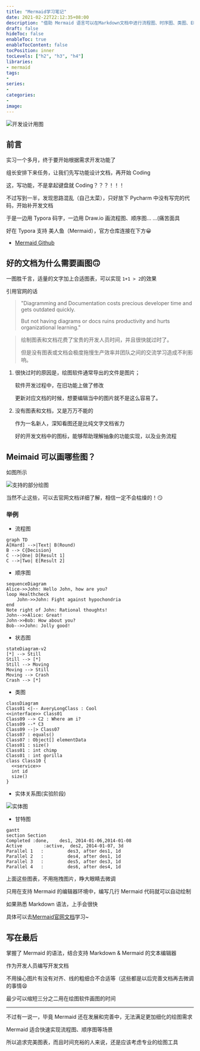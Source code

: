 ```yaml
---
title: "Mermaid学习笔记"
date: 2021-02-22T22:12:35+08:00
description: "借助 Mermaid 语言可以在Markdown文档中进行流程图、时序图、类图、ER图的绘制，辅助快速撰写开发文档、理清程序开发流程，同时有助于同行交流，提升开发效率"
draft: false
hideToc: false
enableToc: true
enableTocContent: false
tocPosition: inner
tocLevels: ["h2", "h3", "h4"]
libraries:
- mermaid
tags:
-
series:
-
categories:
-
image:
---
```


![开发设计用图](https://ftp.bmp.ovh/imgs/2021/02/e0c93b19bffe2efd.png)

## 前言

实习一个多月，终于要开始根据需求开发功能了

组长安排下来任务，让我们先写功能设计文档，再开始 Coding

这，写功能，不是拿起键盘就 Coding？？？！！！

不过写到一半，发现思路混乱（自己太菜），只好放下 Pycharm 中没有写完的代码，开始补开发文档

于是一边用 Typora 码字，一边用 Draw.io 画流程图、顺序图... ...(痛苦面具

好在 Typora 支持 美人鱼（Mermaid），官方仓库连接在下方😀

- [Mermaid Github](https://github.com/mermaid-js/mermaid)



## 好的文档为什么需要画图🙃

一图胜千言，适量的文字加上合适图表，可以实现 `1+1 > 2`的效果

引用官网的话

> "Diagramming and Documentation costs precious developer time and gets outdated quickly. 
>
> But not having diagrams or docs ruins productivity and hurts organizational learning."

> 绘制图表和文档花费了宝贵的开发人员时间，并且很快就过时了。 
>
> 但是没有图表或文档会极度拖慢生产效率并团队之间的交流学习造成不利影响。

1. 很快过时的原因是，绘图软件通常导出的文件是图片；

   软件开发过程中，在旧功能上做了修改

   更新对应文档的时候，想要编辑当中的图片就不是这么容易了。

2. 没有图表和文档，又是万万不能的

   作为一名新人，深知看图还是比纯文字文档省力

   好的开发文档中的图标，能够帮助理解抽象的功能实现，以及业务流程

   

## Meimaid 可以画哪些图？

如图所示

![支持的部分绘图](https://ftp.bmp.ovh/imgs/2021/02/7597cdb74032b146.png)

当然不止这些，可以去官网文档详细了解，相信一定不会枯燥的！😏

### 举例

- 流程图

```mermaid
graph TD
A[Hard] -->|Text| B(Round)
B --> C{Decision}
C -->|One| D[Result 1]
C -->|Two| E[Result 2]
```

- 顺序图

```mermaid
sequenceDiagram
Alice->>John: Hello John, how are you?
loop Healthcheck
    John->>John: Fight against hypochondria
end
Note right of John: Rational thoughts!
John-->>Alice: Great!
John->>Bob: How about you?
Bob-->>John: Jolly good!
```

- 状态图

```mermaid
stateDiagram-v2
[*] --> Still
Still --> [*]
Still --> Moving
Moving --> Still
Moving --> Crash
Crash --> [*]
```

- 类图

```mermaid
classDiagram
Class01 <|-- AveryLongClass : Cool
<<interface>> Class01
Class09 --> C2 : Where am i?
Class09 --* C3
Class09 --|> Class07
Class07 : equals()
Class07 : Object[] elementData
Class01 : size()
Class01 : int chimp
Class01 : int gorilla
class Class10 {
  <<service>>
  int id
  size()
}
```

- 实体关系图(实验阶段)

![实体图](https://ftp.bmp.ovh/imgs/2021/02/a272f3eec259bfb5.png)

- 甘特图

```mermaid
gantt
section Section
Completed :done,    des1, 2014-01-06,2014-01-08
Active        :active,  des2, 2014-01-07, 3d
Parallel 1   :         des3, after des1, 1d
Parallel 2   :         des4, after des1, 1d
Parallel 3   :         des5, after des3, 1d
Parallel 4   :         des6, after des4, 1d
```

上面这些图表，不用拖拽图片，睁大眼睛去微调

只用在支持 Mermaid 的编辑器环境中，编写几行 Mermaid 代码就可以自动绘制

如果熟悉 Markdown 语法，上手会很快

具体可以去[Mermaid官网文档](https://mermaid-js.github.io/mermaid/#/)学习~



## 写在最后

掌握了 Mermaid 的语法，结合支持 Markdown & Mermaid 的文本编辑器

作为开发人员编写开发文档

不用操心图片有没有对齐、线的粗细合不合适等（这些都是以后完善文档再去微调的事情😫

最少可以缩短三分之二用在绘图软件画图的时间

---


不过有一说一，毕竟 Mermaid 还在发展和完善中，无法满足更加细化的绘图需求

Mermaid 适合快速实现流程图、顺序图等场景

所以追求完美图表，而且时间充裕的人来说，还是应该考虑专业的绘图工具

